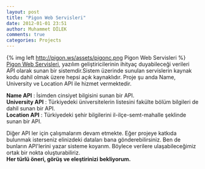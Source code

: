 ```yaml
---
layout: post
title: "Pigon Web Servisleri"
date: 2012-01-01 23:51
author: Muhammet DİLEK
comments: true
categories: Projects
---
```

{% img left http://pigon.ws/assets/pigonc.png Pigon Web Servisleri %}
[Pigon Web Servisleri](http://pigon.ws "Pigon Web Servisleri"), yaz&#305;l&#305;m geli&#351;tiricilerinin ihitya&ccedil; duyabilece&#287;i verileri API olarak  sunan bir sistemdir.Sistem &uuml;zerinde sunulan servislerin kaynak kodu dahil olmak &uuml;zere hepsi a&ccedil;&#305;k kaynakl&#305;d&#305;r. Proje &#351;u anda Name, University ve Location API ile hizmet vermektedir.<!-- more -->


**Name API** : &#304;simden cinsiyet bilgisini sunan bir API.<br>
**University API** : T&uuml;rkiyedeki &uuml;niversitelerin listesini fak&uuml;lte b&ouml;l&uuml;m bilgileri de dahil sunan bir API.<br>
**Location API** : T&uuml;rkiyedeki &#351;ehir bilgilerini il-il&ccedil;e-semt-mahalle &#351;eklinde sunan bir API.

Di&#287;er API ler i&ccedil;in &ccedil;al&#305;&#351;malar&#305;m devam etmekte. E&#287;er projeye katk&#305;da bulunmak isterseniz elinizdeki datalar&#305; bana g&ouml;nderebilirsiniz. Ben de bunlar&#305;n API'lerini yazar sisteme koyar&#305;m. B&ouml;ylece verilere ula&#351;abilece&#287;imiz ortak bir nokta olu&#351;turabiliriz.<br>
**Her t&uuml;rl&uuml; &ouml;neri, g&ouml;r&uuml;&#351; ve ele&#351;tirinizi bekliyorum.**<br>